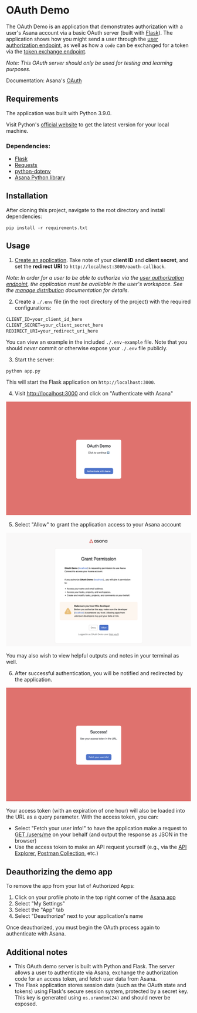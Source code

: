 # OAuth Demo

The OAuth Demo is an application that demonstrates authorization with a user's Asana account via a basic OAuth server (built with [Flask](https://flask.palletsprojects.com/en/stable/)). The application shows how you might send a user through the [user authorization endpoint](https://developers.asana.com/docs/oauth#user-authorization-endpoint), as well as how a `code` can be exchanged for a token via the [token exchange endpoint](https://developers.asana.com/docs/oauth#token-exchange-endpoint).

_Note: This OAuth server should only be used for testing and learning purposes._

Documentation: Asana's [OAuth](https://developers.asana.com/docs/oauth)

## Requirements
The application was built with Python 3.9.0.

Visit Python's [official website](https://www.python.org/) to get the latest version for your local machine.

### Dependencies:
- [Flask](https://flask.palletsprojects.com/en/stable/)
- [Requests](https://pypi.org/project/requests/)
- [python-dotenv](https://pypi.org/project/python-dotenv/)
- [Asana Python library](https://pypi.org/project/asana/)

## Installation

After cloning this project, navigate to the root directory and install dependencies:

```
pip install -r requirements.txt
```

## Usage

1. [Create an application](https://developers.asana.com/docs/oauth#register-an-application). Take note of your **client ID** and **client secret**, and set the **redirect URI** to `http://localhost:3000/oauth-callback`. 

_Note: In order for a user to be able to authorize via the [user authorization endpoint](https://developers.asana.com/docs/oauth#user-authorization-endpoint), the application must be available in the user's workspace. See the [manage distribution](https://developers.asana.com/docs/manage-distribution) documentation for details._ 

2. Create a `./.env` file (in the root directory of the project) with the required configurations:

```
CLIENT_ID=your_client_id_here
CLIENT_SECRET=your_client_secret_here
REDIRECT_URI=your_redirect_uri_here
```

You can view an example in the included `./.env-example` file. Note that you should _never_ commit or otherwise expose your `./.env` file publicly.

3. Start the server:

```
python app.py
```

This will start the Flask application on `http://localhost:3000`.

4. Visit [http://localhost:3000](http://localhost:3000) and click on "Authenticate with Asana"

![user auth screen](./images/mainscreen.png)

5. Select "Allow" to grant the application access to your Asana account

![user auth screen](./images/userauth.png)

You may also wish to view helpful outputs and notes in your terminal as well.

6. After successful authentication, you will be notified and redirected by the application.

![user auth screen](./images/authedscreen.png)

Your access token (with an expiration of one hour) will also be loaded into the URL as a query parameter. With the access token, you can:

* Select "Fetch your user info!" to have the application make a request to [GET /users/me](https://developers.asana.com/reference/getuser) on your behalf (and output the response as JSON in the browser)
* Use the access token to make an API request yourself (e.g., via the [API Explorer](https://developers.asana.com/docs/api-explorer), [Postman Collection](https://developers.asana.com/docs/postman-collection), etc.)

## Deauthorizing the demo app

To remove the app from your list of Authorized Apps:

1. Click on your profile photo in the top right corner of the [Asana app](https://app.asana.com)
2. Select "My Settings"
3. Select the "App" tab
4. Select "Deauthorize" next to your application's name

Once deauthorized, you must begin the OAuth process again to authenticate with Asana.

## Additional notes

* This OAuth demo server is built with Python and Flask. The server allows a user to authenticate via Asana, exchange the authorization code for an access token, and fetch user data from Asana.
* The Flask application stores session data (such as the OAuth state and tokens) using Flask's secure session system, protected by a secret key. This key is generated using `os.urandom(24)` and should never be exposed.